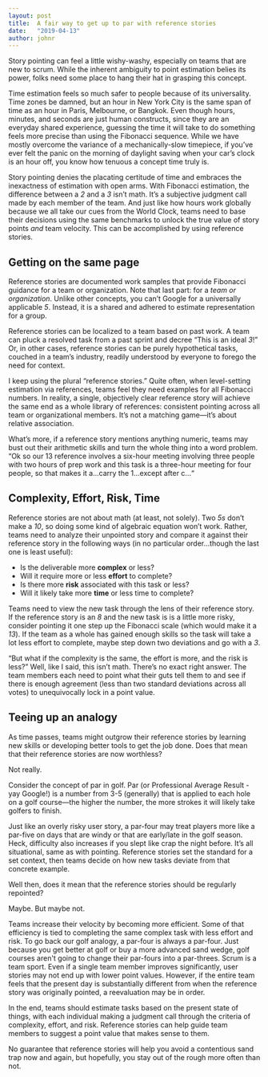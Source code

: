 ```yaml
---
layout: post
title:  A fair way to get up to par with reference stories
date:   "2019-04-13"
author: johnr
---
```


Story pointing can feel a little wishy-washy, especially on teams that are new to scrum. While the inherent ambiguity to point estimation belies its power, folks need some place to hang their hat in grasping this concept.

Time estimation feels so much safer to people because of its universality. Time zones be damned, but an hour in New York City is the same span of time as an hour in Paris, Melbourne, or Bangkok. Even though hours, minutes, and seconds are just human constructs, since they are an everyday shared experience, guessing the time it will take to do something feels more precise than using the Fibonacci sequence. While we have mostly overcome the variance of a mechanically-slow timepiece, if you’ve ever felt the panic on the morning of daylight saving when your car’s clock is an hour off, you know how tenuous a concept time truly is.

Story pointing denies the placating certitude of time and embraces the inexactness of estimation with open arms. With Fibonacci estimation, the difference between a *2* and a *3* isn’t math. It’s a subjective judgment call made by each member of the team. And just like how hours work globally because we all take our cues from the World Clock, teams need to base their decisions using the same benchmarks to unlock the true value of story points *and* team velocity. This can be accomplished by using reference stories.

## Getting on the same page

Reference stories are documented work samples that provide Fibonacci guidance for a team or organization. Note that last part: for a *team or organization*. Unlike other concepts, you can’t Google for a universally applicable *5*. Instead, it is a shared and adhered to estimate representation for a group.

Reference stories can be localized to a team based on past work. A team can pluck a resolved task from a past sprint and decree “This is an ideal *3*!” Or, in other cases, reference stories can be purely hypothetical tasks, couched in a team’s industry, readily understood by everyone to forego the need for context.

I keep using the plural “reference stories.” Quite often, when level-setting estimation via references, teams feel they need examples for all Fibonacci numbers. In reality, a single, objectively clear reference story will achieve the same end as a whole library of references: consistent pointing across all team or organizational members. It’s not a matching game&mdash;it’s about relative association.

What’s more, if a reference story mentions anything numeric, teams may bust out their arithmetic skills and turn the whole thing into a word problem. “Ok so our 13 reference involves a six-hour meeting involving three people with two hours of prep work and this task is a three-hour meeting for four people, so that makes it a...carry the 1...except after c...“

## Complexity, Effort, Risk, Time

Reference stories are not about math (at least, not solely). Two *5s* don’t make a *10*, so doing some kind of algebraic equation won’t work. Rather, teams need to analyze their unpointed story and compare it against their reference story in the following ways (in no particular order...though the last one is least useful):

  + Is the deliverable more **complex** or less?
  + Will it require more or less **effort** to complete?
  + Is there more **risk** associated with this task or less?
  + Will it likely take more **time** or less time to complete?

Teams need to view the new task through the lens of their reference story. If the reference story is an *8* and the new task is is a little more risky, consider pointing it one step up the Fibonacci scale (which would make it a *13*). If the team as a whole has gained enough skills so the task will take a lot less effort to complete, maybe step down two deviations and go with a *3*.

“But what if the complexity is the same, the effort is more, and the risk is less?” Well, like I said, this isn’t math. There’s no exact right answer. The team members each need to point what their guts tell them to and see if there is enough agreement (less than two standard deviations across all votes) to unequivocally lock in a point value.

## Teeing up an analogy

As time passes, teams might outgrow their reference stories by learning new skills or developing better tools to get the job done. Does that mean that their reference stories are now worthless?

Not really.

Consider the concept of par in golf. Par (or Professional Average Result - yay Google!) is a number from 3-5 (generally) that is applied to each hole on a golf course—the higher the number, the more strokes it will likely take golfers to finish.

Just like an overly risky user story, a par-four may treat players more like a par-five on days that are windy or that are early/late in the golf season. Heck, difficulty also increases if you slept like crap the night before. It’s all situational, same as with pointing. Reference stories set the standard for a set context, then teams decide on how new tasks deviate from that concrete example.

Well then, does it mean that the reference stories should be regularly repointed?

Maybe. But maybe not.

Teams increase their velocity by becoming more efficient. Some of that efficiency is tied to completing the same complex task with less effort and risk. To go back our golf analogy, a par-four is always a par-four. Just because you get better at golf or buy a more advanced sand wedge, golf courses aren't going to change their par-fours into a par-threes. Scrum is a team sport. Even if a single team member improves significantly, user stories may not end up with lower point values. However, if the entire team feels that the present day is substantially different from when the reference story was originally pointed, a reevaluation may be in order.

In the end, teams should estimate tasks based on the present state of things, with each individual making a judgment call through the criteria of complexity, effort, and risk. Reference stories can help guide team members to suggest a point value that makes sense to them.

No guarantee that reference stories will help you avoid a contentious sand trap now and again, but hopefully, you stay out of the rough more often than not.
